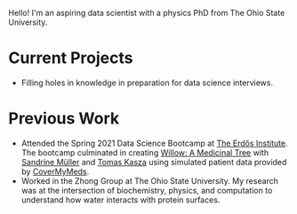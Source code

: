 Hello! I'm an aspiring data scientist with a physics PhD from The Ohio State University.

# Current Projects
* Filling holes in knowledge in preparation for data science interviews.

# Previous Work
* Attended the Spring 2021 Data Science Bootcamp at [The Erdős Institute](https://www.erdosinstitute.org/). The bootcamp culminated in creating [Willow: A Medicinal Tree](https://github.com/NickMacro/erdos-covermymeds-project) with [Sandrine Müller](https://www.linkedin.com/in/sandrinermuller/) and [Tomas Kasza](https://www.linkedin.com/in/tomas-kasza/) using simulated patient data provided by [CoverMyMeds](https://www.covermymeds.com/main/).
* Worked in the Zhong Group at The Ohio State University. My research was at the intersection of biochemistry, physics, and computation to understand how water interacts with protein surfaces.
